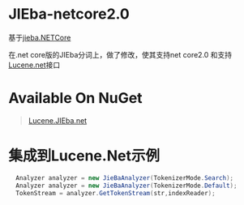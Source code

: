 # JIEba-netcore2.0

基于[jieba.NETCore](https://github.com/linezero/jieba.NET) 

在.net core版的JIEba分词上，做了修改，使其支持net core2.0 和支持[Lucene.net](https://github.com/apache/lucenenet)接口

# Available On NuGet


 >[Lucene.JIEba.net](https://www.nuget.org/packages/Lucene.JIEba.net/)


# 集成到Lucene.Net示例

```c#
  Analyzer analyzer = new JieBaAnalyzer(TokenizerMode.Search);
  Analyzer analyzer = new JieBaAnalyzer(TokenizerMode.Default);
  TokenStream = analyzer.GetTokenStream(str,indexReader);

```

